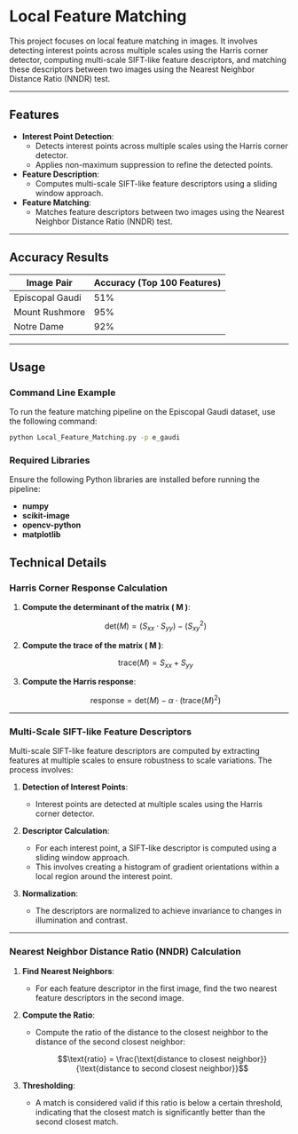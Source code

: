 # **Local Feature Matching**

This project focuses on local feature matching in images. It involves detecting interest points across multiple scales using the Harris corner detector, computing multi-scale SIFT-like feature descriptors, and matching these descriptors between two images using the Nearest Neighbor Distance Ratio (NNDR) test.

---

## **Features**
- **Interest Point Detection**:
  - Detects interest points across multiple scales using the Harris corner detector.
  - Applies non-maximum suppression to refine the detected points.
- **Feature Description**:
  - Computes multi-scale SIFT-like feature descriptors using a sliding window approach.
- **Feature Matching**:
  - Matches feature descriptors between two images using the Nearest Neighbor Distance Ratio (NNDR) test.

---

## **Accuracy Results**

| Image Pair       | Accuracy (Top 100 Features) |
|------------------|-----------------------------|
| Episcopal Gaudi  | 51%                         |
| Mount Rushmore   | 95%                         |
| Notre Dame       | 92%                         |

---

## **Usage**

### Command Line Example
To run the feature matching pipeline on the Episcopal Gaudi dataset, use the following command:
```sh
python Local_Feature_Matching.py -p e_gaudi
```
### **Required Libraries**

Ensure the following Python libraries are installed before running the pipeline:

- **numpy**
- **scikit-image**
- **opencv-python**
- **matplotlib**

## **Technical Details**

### **Harris Corner Response Calculation**

1. **Compute the determinant of the matrix \( M \)**:
   ```math
   \text{det}(M) = (S_{xx} \cdot S_{yy}) - (S_{xy}^2)
   ```

2. **Compute the trace of the matrix \( M \)**:
   ```math
   \text{trace}(M) = S_{xx} + S_{yy}
   ```

3. **Compute the Harris response**:
   ```math
   \text{response} = \text{det}(M) - \alpha \cdot (\text{trace}(M)^2)
   ```

---

### **Multi-Scale SIFT-like Feature Descriptors**

Multi-scale SIFT-like feature descriptors are computed by extracting features at multiple scales to ensure robustness to scale variations. The process involves:

1. **Detection of Interest Points**:
   - Interest points are detected at multiple scales using the Harris corner detector.

2. **Descriptor Calculation**:
   - For each interest point, a SIFT-like descriptor is computed using a sliding window approach.
   - This involves creating a histogram of gradient orientations within a local region around the interest point.

3. **Normalization**:
   - The descriptors are normalized to achieve invariance to changes in illumination and contrast.

---

### **Nearest Neighbor Distance Ratio (NNDR) Calculation**

1. **Find Nearest Neighbors**:
   - For each feature descriptor in the first image, find the two nearest feature descriptors in the second image.

2. **Compute the Ratio**:
   - Compute the ratio of the distance to the closest neighbor to the distance of the second closest neighbor:
     ```math
     \text{ratio} = \frac{\text{distance to closest neighbor}}{\text{distance to second closest neighbor}}
     ```

3. **Thresholding**:
   - A match is considered valid if this ratio is below a certain threshold, indicating that the closest match is significantly better than the second closest match.

